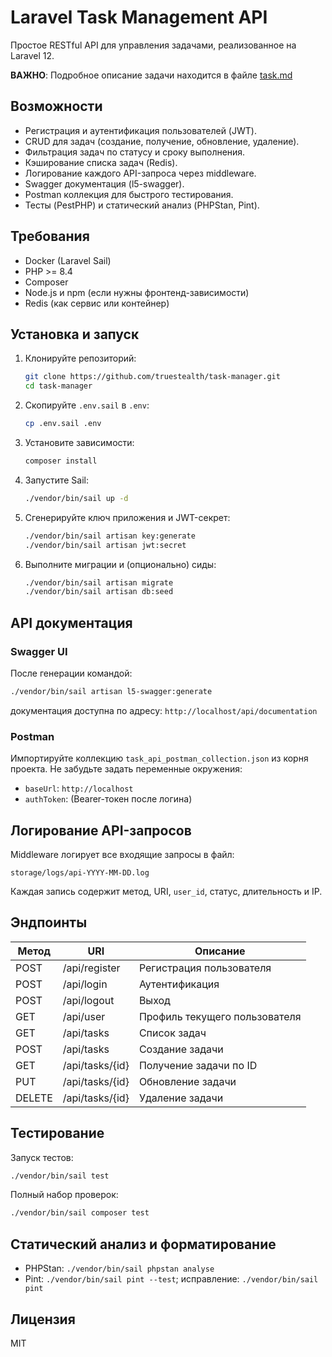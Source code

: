 # Laravel Task Management API

Простое RESTful API для управления задачами, реализованное на Laravel 12.

**ВАЖНО**: Подробное описание задачи находится в файле [task.md](task.md)

## Возможности

- Регистрация и аутентификация пользователей (JWT).
- CRUD для задач (создание, получение, обновление, удаление).
- Фильтрация задач по статусу и сроку выполнения.
- Кэширование списка задач (Redis).
- Логирование каждого API-запроса через middleware.
- Swagger документация (l5-swagger).
- Postman коллекция для быстрого тестирования.
- Тесты (PestPHP) и статический анализ (PHPStan, Pint).

## Требования

- Docker (Laravel Sail)
- PHP >= 8.4
- Composer
- Node.js и npm (если нужны фронтенд-зависимости)
- Redis (как сервис или контейнер)

## Установка и запуск

1. Клонируйте репозиторий:
   ```bash
   git clone https://github.com/truestealth/task-manager.git
   cd task-manager
   ```
2. Скопируйте `.env.sail` в `.env`:
   ```bash
   cp .env.sail .env
   ```
3. Установите зависимости:
   ```bash
   composer install
   ```
4. Запустите Sail:
   ```bash
   ./vendor/bin/sail up -d
   ```
5. Сгенерируйте ключ приложения и JWT-секрет:
   ```bash
   ./vendor/bin/sail artisan key:generate
   ./vendor/bin/sail artisan jwt:secret
   ```
6. Выполните миграции и (опционально) сиды:
   ```bash
   ./vendor/bin/sail artisan migrate
   ./vendor/bin/sail artisan db:seed
   ```

## API документация

### Swagger UI
После генерации командой:
```bash
./vendor/bin/sail artisan l5-swagger:generate
```
документация доступна по адресу: `http://localhost/api/documentation`

### Postman
Импортируйте коллекцию `task_api_postman_collection.json` из корня проекта. Не забудьте задать переменные окружения:
- `baseUrl`: `http://localhost`
- `authToken`: (Bearer-токен после логина)

## Логирование API-запросов

Middleware логирует все входящие запросы в файл:
```
storage/logs/api-YYYY-MM-DD.log
```
Каждая запись содержит метод, URI, `user_id`, статус, длительность и IP.

## Эндпоинты

| Метод | URI             | Описание                      |
|-------|-----------------|-------------------------------|
| POST  | /api/register   | Регистрация пользователя      |
| POST  | /api/login      | Аутентификация                |
| POST  | /api/logout     | Выход                         |
| GET   | /api/user       | Профиль текущего пользователя |
| GET   | /api/tasks      | Список задач                  |
| POST  | /api/tasks      | Создание задачи               |
| GET   | /api/tasks/{id} | Получение задачи по ID        |
| PUT   | /api/tasks/{id} | Обновление задачи             |
| DELETE| /api/tasks/{id} | Удаление задачи               |

## Тестирование

Запуск тестов:
```bash
./vendor/bin/sail test
```
Полный набор проверок:
```bash
./vendor/bin/sail composer test
```

## Статический анализ и форматирование

- PHPStan: `./vendor/bin/sail phpstan analyse`
- Pint: `./vendor/bin/sail pint --test`; исправление: `./vendor/bin/sail pint`

## Лицензия

MIT
